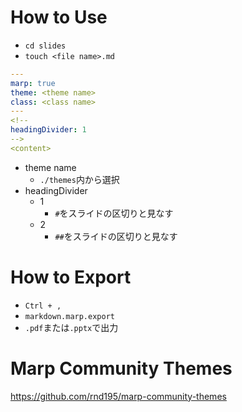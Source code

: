 # How to Use
- `cd slides`
- `touch <file name>.md`
```yml
---
marp: true
theme: <theme name>
class: <class name>
---
<!--
headingDivider: 1
-->
<content>
```
- theme name
  - `./themes`内から選択
- headingDivider
  - 1
    - `#`をスライドの区切りと見なす
  - 2
    - `##`をスライドの区切りと見なす
# How to Export
- `Ctrl + ,`
- `markdown.marp.export`
- `.pdf`または`.pptx`で出力
# Marp Community Themes
https://github.com/rnd195/marp-community-themes